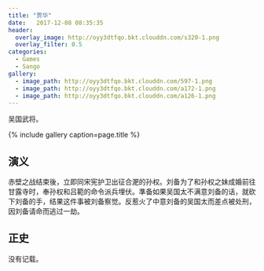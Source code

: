 ```yaml
---
title: "贾华"
date:   2017-12-08 08:35:35
header:
  overlay_image: http://oyy3dtfqo.bkt.clouddn.com/s320-1.png
  overlay_filter: 0.5
categories:
  - Games
  - Sango
gallery:
  - image_path: http://oyy3dtfqo.bkt.clouddn.com/597-1.png
  - image_path: http://oyy3dtfqo.bkt.clouddn.com/a172-1.png
  - image_path: http://oyy3dtfqo.bkt.clouddn.com/a126-1.png
---
```


吴国武将。

{% include gallery caption=page.title %}

## 演义

赤壁之战结束後，立即同宋宪护卫出征合淝的孙权。刘备为了和孙权之妹成婚前往甘露寺时，奉孙权和吕範的命令派兵埋伏。準备如果吴国太不满意刘备的话，就砍下刘备的手，结果这件事被刘备察觉。反惹火了中意刘备的吴国太而差点被处刑，因刘备请命而逃过一劫。

## 正史

没有记载。